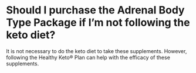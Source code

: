 # Should I purchase the Adrenal Body Type Package if I’m not following the keto diet?

It is not necessary to do the keto diet to take these supplements. However, following the Healthy Keto® Plan can help with the efficacy of these supplements.